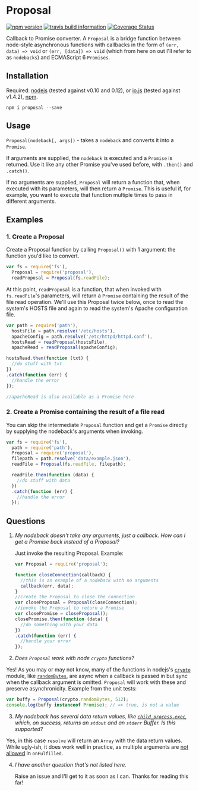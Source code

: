 # Proposal
[![npm version](https://badge.fury.io/js/proposal.svg)](http://badge.fury.io/js/proposal)
[![travis build information](https://api.travis-ci.org/vinniegarcia/proposal.svg)](https://travis-ci.org/vinniegarcia/proposal)
[![Coverage Status](https://coveralls.io/repos/vinniegarcia/proposal/badge.svg)](https://coveralls.io/r/vinniegarcia/proposal)

Callback to Promise converter. A `Proposal` is a bridge function between node-style asynchronous functions with callbacks in the form of `(err, data) => void` or `(err, [data]) => void` (which from here on out I'll refer to as `nodebacks`) and ECMAScript 6 `Promises`.

## Installation
Required: [nodejs](http://nodejs.org/) (tested against v0.10 and 0.12), or [io.js](https://iojs.org/) (tested against v1.4.2), [npm](https://www.npmjs.com/).
```
npm i proposal --save
```

## Usage
`Proposal(nodeback[, args])` - takes a `nodeback` and converts it into a `Promise`.

If arguments are supplied, the `nodeback` is executed and a `Promise` is returned. Use it like any other Promise you've used before, with `.then()` and `.catch()`.

If no arguments are supplied, `Proposal` will return a function that, when executed with its parameters, will then return a `Promise`. This is useful if, for example, you want to execute that function multiple times to pass in different arguments.

## Examples

### 1. Create a Proposal

Create a Proposal function by calling `Proposal()` with 1 argument: the function you'd like to convert.
```javascript
var fs = require('fs'),
  Proposal = require('proposal'),
  readProposal = Proposal(fs.readFile);
```
At this point, `readProposal` is a function, that when invoked with `fs.readFile`'s parameters, will return a `Promise` containing the result of the file read operation. We'll use this Proposal twice below, once to read the system's HOSTS file and again to read the system's Apache configuration file.
```javascript
var path = require('path'),
  hostsFile = path.resolve('/etc/hosts'),
  apacheConfig = path.resolve('/etc/httpd/httpd.conf'),
  hostsRead = readProposal(hostsFile),
  apacheRead = readProposal(apacheConfig);

hostsRead.then(function (txt) {
  //do stuff with txt
})
.catch(function (err) {
  //handle the error
});

//apacheRead is also available as a Promise here
```

### 2. Create a Promise containing the result of a file read

You can skip the intermediate `Proposal` function and get a `Promise` directly by supplying the nodeback's arguments when invoking.

```javascript
var fs = require('fs'),
  path = require('path'),
  Proposal = require('proposal'),
  filepath = path.resolve('data/example.json'),
  readFile = Proposal(fs.readFile, filepath);

  readFile.then(function (data) {
    //do stuff with data
  })
  .catch(function (err) {
    //handle the error
  });
```

## Questions

1. _My nodeback doesn't take any arguments, just a callback. How can I get a Promise back 
    instead of a Proposal?_
    
    Just invoke the resulting Proposal. Example:
    ```javascript
    var Proposal = require('proposal');

    function closeConnection(callback) {
      //this is an example of a nodeback with no arguments
      callback(err, data);
    }
    //create the Proposal to close the connection
    var closeProposal = Proposal(closeConnection);
    //invoke the Proposal to return a Promise
    var closePromise = closeProposal();
    closePromise.then(function (data) {
      //do something with your data
    })
    .catch(function (err) {
      //handle your error
    });
    ```
2. _Does `Proposal` work with node `crypto` functions?_
  
  Yes! As you may or may not know, many of the functions in nodejs's [`crypto`](http://nodejs.org/api/crypto.html) module, like [`randomBytes`](http://nodejs.org/api/crypto.html#crypto_crypto_randombytes_size_callback), are async when a callback is passed in but sync when the callback argument is omitted. `Proposal` will work with these and preserve asynchronicity. Example from the unit tests:
  ```javascript
  var buffy = Proposal(crypto.randomBytes, 512);
  console.log(buffy instanceof Promise); // => true, is not a value
  ```
3. _My nodeback has several data return values, like [`child_process.exec`](https://nodejs.org/api/child_process.html#child_process_child_process_exec_command_options_callback), which, on success, returns an `stdout` and an `stderr` Buffer. Is this supported?_

  Yes, in this case `resolve` will return an `Array` with the data return values. While ugly-ish,
  it does work well in practice, as multiple arguments are [not allowed](https://developer.mozilla.org/en-US/docs/Web/JavaScript/Reference/Global_Objects/Promise/then) in `onFulfilled`.

4. _I have another question that's not listed here._

    Raise an issue and I'll get to it as soon as I can. Thanks for reading this far!
